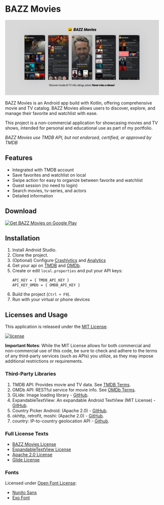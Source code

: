 # BAZZ Movies

![Header](/assets/images/featured-picture.png)

BAZZ Movies is an Android app build with Kotlin, offering comprehensive movie and TV catalog. BAZZ
Movies allows users to discover, explore, and manage their favorite and watchlist with ease.

This project is a non-commercial application for showcasing movies and TV shows, intended for
personal and educational use as part of my portfolio.

*BAZZ Movies use TMDB API, but not endorsed, certified, or approved by TMDB*

## Features

- Integrated with TMDB account
- Save favorites and watchlist on local
- Swipe action for easy to organize between favorite and watchlist
- Guest session (no need to login)
- Search movies, tv-series, and actors
- Detailed information

## Download

<a href="https://play.google.com/store/apps/details?id=com.bazz.bazz_movies" target="_blank">
<img src="https://play.google.com/intl/en_gb/badges/static/images/badges/en_badge_web_generic.png" width=200  alt="Get BAZZ Movies on Google Play"/>
</a>

## Installation

1. Install Android Studio.
2. Clone the project.
3. (Optional)
   Configure [Crashlytics](https://firebase.google.com/docs/crashlytics/get-started?platform=android)
   and [Analytics](https://firebase.google.com/docs/analytics/get-started?platform=android)
4. Get your api on [TMDB](https://developer.themoviedb.org/docs/getting-started) and [OMDb](https://www.omdbapi.com/apikey.aspx).
5. Create or edit `local.properties` and put your API keys:
   ```properties
   API_KEY = { TMDB_API_KEY }
   API_KEY_OMDb = { OMDB_API_KEY }
   ```
6. Build the project (`Ctrl + F9`).
7. Run with your virtual or phone devices 

## Licenses and Usage

This application is released under the [MIT License](LICENSE).

[![license](https://img.shields.io/badge/License-MIT-green.svg)](https://opensource.org/licenses/MIT)

**Important Notes**: While the MIT License allows for both commercial and non-commercial use of this
code, be sure to check and adhere to the terms of any third-party services (such as APIs) you
utilize, as they may impose additional restrictions or requirements.

### Third-Party Libraries

1. TMDB API: Provides movie and TV data.
   See [TMDB Terms](https://www.themoviedb.org/api-terms-of-use).
2. OMDb API: RESTful service for movie info. See [OMDb Terms](https://www.omdbapi.com/legal.htm).
3. GLide: Image loading library - [GitHub](https://github.com/bumptech/glide).
4. ExpandableTextView: An expandable Android TextView (MIT
   License) - [GitHub](https://github.com/glailton/ExpandableTextView).
5. Country Picker Android: (Apache
   2.0) - [GitHub](https://github.com/waffiqaziz/country-picker-android).
6. okhttp, retrofit, moshi: (Apache 2.0) - [GitHub](https://github.com/square).
7. country: IP-to-country geolocation API - [Github](https://github.com/hakanensari/country).

### Full License Texts

- [BAZZ Movies License](LICENSE)
- [ExpandableTextView License](/licences/MIT-LICENSE-ExpandableTextView.txt)
- [Apache 2.0 License](/licences/Apache-2.0-LICENSE.txt)
- [Glide License](/licences/General-Google-License.txt)

### Fonts

Licensed under [Open Font License](https://openfontlicense.org/):

- [Nunito Sans](https://fonts.google.com/specimen/Nunito+Sans)
- [Exo Font](https://fonts.google.com/specimen/Exo)
